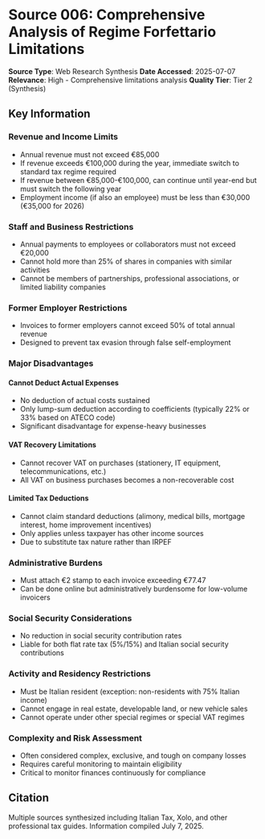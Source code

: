 # Source 006: Comprehensive Analysis of Regime Forfettario Limitations

**Source Type**: Web Research Synthesis
**Date Accessed**: 2025-07-07
**Relevance**: High - Comprehensive limitations analysis
**Quality Tier**: Tier 2 (Synthesis)

## Key Information

### Revenue and Income Limits
- Annual revenue must not exceed €85,000
- If revenue exceeds €100,000 during the year, immediate switch to standard tax regime required
- If revenue between €85,000-€100,000, can continue until year-end but must switch the following year
- Employment income (if also an employee) must be less than €30,000 (€35,000 for 2026)

### Staff and Business Restrictions
- Annual payments to employees or collaborators must not exceed €20,000
- Cannot hold more than 25% of shares in companies with similar activities
- Cannot be members of partnerships, professional associations, or limited liability companies

### Former Employer Restrictions
- Invoices to former employers cannot exceed 50% of total annual revenue
- Designed to prevent tax evasion through false self-employment

### Major Disadvantages

#### Cannot Deduct Actual Expenses
- No deduction of actual costs sustained
- Only lump-sum deduction according to coefficients (typically 22% or 33% based on ATECO code)
- Significant disadvantage for expense-heavy businesses

#### VAT Recovery Limitations
- Cannot recover VAT on purchases (stationery, IT equipment, telecommunications, etc.)
- All VAT on business purchases becomes a non-recoverable cost

#### Limited Tax Deductions
- Cannot claim standard deductions (alimony, medical bills, mortgage interest, home improvement incentives)
- Only applies unless taxpayer has other income sources
- Due to substitute tax nature rather than IRPEF

### Administrative Burdens
- Must attach €2 stamp to each invoice exceeding €77.47
- Can be done online but administratively burdensome for low-volume invoicers

### Social Security Considerations
- No reduction in social security contribution rates
- Liable for both flat rate tax (5%/15%) and Italian social security contributions

### Activity and Residency Restrictions
- Must be Italian resident (exception: non-residents with 75% Italian income)
- Cannot engage in real estate, developable land, or new vehicle sales
- Cannot operate under other special regimes or special VAT regimes

### Complexity and Risk Assessment
- Often considered complex, exclusive, and tough on company losses
- Requires careful monitoring to maintain eligibility
- Critical to monitor finances continuously for compliance

## Citation
Multiple sources synthesized including Italian Tax, Xolo, and other professional tax guides. Information compiled July 7, 2025.
